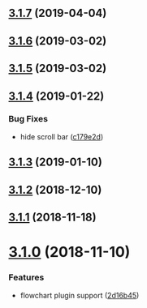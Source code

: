 ## [3.1.7](https://github.com/Bloss/vuepress-theme-yubisaki/compare/v3.1.6...v3.1.7) (2019-04-04)



## [3.1.6](https://github.com/Bloss/vuepress-theme-yubisaki/compare/v3.1.5...v3.1.6) (2019-03-02)



## [3.1.5](https://github.com/Bloss/vuepress-theme-yubisaki/compare/v3.1.4...v3.1.5) (2019-03-02)



## [3.1.4](https://github.com/Bloss/vuepress-theme-yubisaki/compare/v3.1.3...v3.1.4) (2019-01-22)


### Bug Fixes

* hide scroll bar ([c179e2d](https://github.com/Bloss/vuepress-theme-yubisaki/commit/c179e2d))



## [3.1.3](https://github.com/Bloss/vuepress-theme-yubisaki/compare/v3.1.2...v3.1.3) (2019-01-10)



## [3.1.2](https://github.com/Bloss/vuepress-theme-yubisaki/compare/v3.1.1...v3.1.2) (2018-12-10)



## [3.1.1](https://github.com/Bloss/vuepress-theme-yubisaki/compare/v3.1.0...v3.1.1) (2018-11-18)



# [3.1.0](https://github.com/Bloss/vuepress-theme-yubisaki/compare/v3.0.3-alpha.8.0...v3.1.0) (2018-11-10)


### Features

* flowchart plugin support ([2d16b45](https://github.com/Bloss/vuepress-theme-yubisaki/commit/2d16b45))



